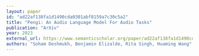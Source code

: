 ```yaml
---
layout: paper
id: "ad22af138fa1d1490cda0301abf8159a7c30c5a2"
title: "Pengi: An Audio Language Model For Audio Tasks"
publication: "ArXiv"
year: 2023
external_url: https://www.semanticscholar.org/paper/ad22af138fa1d1490cda0301abf8159a7c30c5a2
authors: "Soham Deshmukh, Benjamin Elizalde, Rita Singh, Huaming Wang"
---
```


